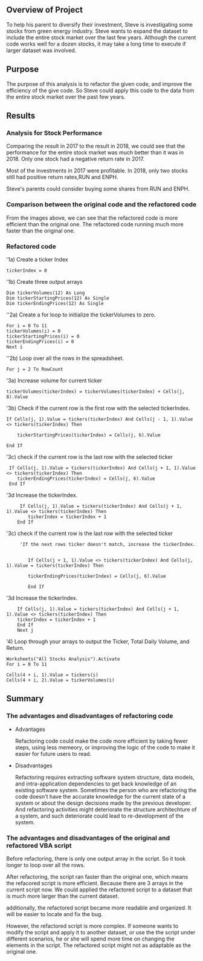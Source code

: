 
## Overview of Project

To help his parent to diversify their investment, Steve is investigating some stocks from green energy industry. 
Steve wants to expand the dataset to include the entire stock market over the last few years. Although the current code works well for a dozen stocks, it may take a long time to execute if larger dataset was involved. 
 
## Purpose

The purpose of this analysis is to refactor the given code, and improve the efficiency of the give code. So Steve could apply this code to the data from the entire stock market over the past few years. 


## Results

### Analysis for Stock Performance 

Comparing the result in 2017 to the result in 2018, we could see that the performance for the entire stock market was much better than it was in 2018. Only one stock had a negative return rate in 2017. 

Most of the investments in 2017 were profitable. In 2018, only two stocks still had positive return rates,RUN and ENPH. 

Steve's parents could consider buying some shares from RUN and ENPH. 

### Comparison between the original code and the refactored code

From the images above, we can see that the refactored code is more efficient than the original one. The refactored code running much more faster than the original one. 

### Refactored code 

  '1a) Create a ticker Index
    
    tickerIndex = 0
     
  '1b) Create three output arrays
    
    Dim tickerVolumes(12) As Long
    Dim tickerStartingPrices(12) As Single
    Dim tickerEndingPrices(12) As Single
    
    
  ''2a) Create a for loop to initialize the tickerVolumes to zero.
    
    For i = 0 To 11
    tickerVolumes(i) = 0
    tickerStartingPrices(i) = 0
    tickerEndingPrices(i) = 0
    Next i
    
        
   ''2b) Loop over all the rows in the spreadsheet.

    For j = 2 To RowCount
   
   '3a) Increase volume for current ticker
    
    tickerVolumes(tickerIndex) = tickerVolumes(tickerIndex) + Cells(j, 8).Value
    
   
   '3b) Check if the current row is the first row with the selected tickerIndex.
  
    
    If Cells(j, 1).Value = tickers(tickerIndex) And Cells(j - 1, 1).Value <> tickers(tickerIndex) Then
        
        tickerStartingPrices(tickerIndex) = Cells(j, 6).Value
    
    End If
    
   '3c) check if the current row is the last row with the selected ticker
    
    
     If Cells(j, 1).Value = tickers(tickerIndex) And Cells(j + 1, 1).Value <> tickers(tickerIndex) Then
        tickerEndingPrices(tickerIndex) = Cells(j, 6).Value
     End If

   '3d Increase the tickerIndex.

         If Cells(j, 1).Value = tickers(tickerIndex) And Cells(j + 1, 1).Value <> tickers(tickerIndex) Then
            tickerIndex = tickerIndex + 1
        End If


        
   '3c) check if the current row is the last row with the selected ticker

         'If the next rows ticker doesn't match, increase the tickerIndex.
        
            
            If Cells(j + 1, 1).Value <> tickers(tickerIndex) And Cells(j, 1).Value = tickers(tickerIndex) Then
             
            tickerEndingPrices(tickerIndex) = Cells(j, 6).Value
            
            End If
            

   '3d Increase the tickerIndex.
      
            
        If Cells(j, 1).Value = tickers(tickerIndex) And Cells(j + 1, 1).Value <> tickers(tickerIndex) Then
        tickerIndex = tickerIndex + 1
        End If
        Next j
    
   '4) Loop through your arrays to output the Ticker, Total Daily Volume, and Return.
    
    Worksheets("All Stocks Analysis").Activate
    For i = 0 To 11
    
    Cells(4 + i, 1).Value = tickers(i)
    Cells(4 + i, 2).Value = tickerVolumes(i)

## Summary 

### The advantages and disadvantages of refactoring code 

- Advantages
  
    Refactoring code could make the code more efficient by taking fewer steps, using less memeory, or improving the logic of the code to make it easier for future users to read. 

- Disadvantages 

    Refactoring requires extracting software system structure, data models, and intra-application dependencies to get back knowledge of an existing software system. Sometimes the person who are refactoring the code doesn't have the accurate knowledge for the current state of a system or about the design decisions made by the previous developer. And refactoring activities might deteriorate the structure architechture of a system, and such deteriorate could lead to re-development of the system. 

### The advantages and disadvantages of the original and refactored VBA script

  Before refactoring, there is only one output array in the script. So it took longer to loop over all the rows.

  After refactoring, the script ran faster than the original one, which means the refacored script is more efficient. Because there are 3 arrays in the current script now. We could applied the refactored script to a dataset that is much more larger than the current dataset. 

  additionally, the refactored script became more readable and organized. It will be easier to locate and fix the bug. 

  However, the refactored script is more complex. If someone wants to modify the script and apply it to another dataset, or use the the script under different scenarios, he or she will spend more time on changing the elements in the script. The refactored script might not as adaptable as the original one.  



    

 

